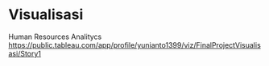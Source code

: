 # Visualisasi
Human Resources Analitycs
https://public.tableau.com/app/profile/yunianto1399/viz/FinalProjectVisualisasi/Story1
